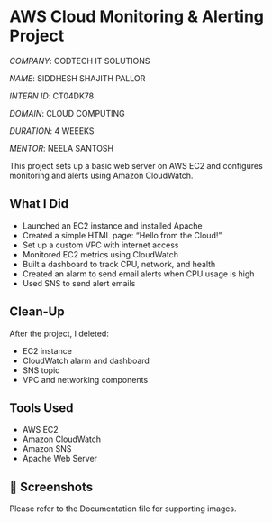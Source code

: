 # AWS Cloud Monitoring & Alerting Project

*COMPANY*: CODTECH IT SOLUTIONS

*NAME*: SIDDHESH SHAJITH PALLOR

*INTERN ID*: CT04DK78

*DOMAIN*: CLOUD COMPUTING

*DURATION*: 4 WEEEKS

*MENTOR*: NEELA SANTOSH


This project sets up a basic web server on AWS EC2 and configures monitoring and alerts using Amazon CloudWatch.

## What I Did
- Launched an EC2 instance and installed Apache
- Created a simple HTML page: “Hello from the Cloud!”
- Set up a custom VPC with internet access
- Monitored EC2 metrics using CloudWatch
- Built a dashboard to track CPU, network, and health
- Created an alarm to send email alerts when CPU usage is high
- Used SNS to send alert emails

## Clean-Up
After the project, I deleted:
- EC2 instance
- CloudWatch alarm and dashboard
- SNS topic
- VPC and networking components

## Tools Used
- AWS EC2
- Amazon CloudWatch
- Amazon SNS
- Apache Web Server

## 📸 Screenshots
Please refer to the Documentation file for supporting images.

